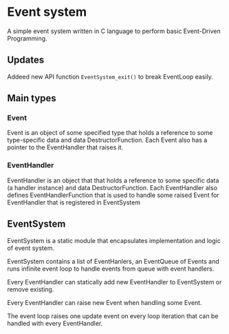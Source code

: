 # Event system

A simple event system written in C language to perform basic Event-Driven Programming.

## Updates

Addeed new API function `EventSystem_exit()` to break EventLoop easily.

## Main types

### Event

Event is an object of some specified type that holds a reference to some type-specific data and data DestructorFunction. Each Event also has a pointer to the EventHandler that raises it.

### EventHandler

EventHandler is an object that that holds a reference to some specific data (a handler instance) and data DestructorFunction. Each EventHandler also defines EventHandlerFunction that is used to handle some raised Event for EventHandler that is registered in EventSystem

## EventSystem

EventSystem is a static module that encapsulates implementation and logic of event system.

EventSystem contains a list of EventHanlers, an EventQueue of Events and runs infinite event loop to handle events from queue with event handlers.

Every EventHandler can statically add new EventHandler to EventSystem or remove existing.

Every EventHandler can raise new Event when handling some Event.

The event loop raises one update event on every loop iteration that can be handled with every EventHandler.